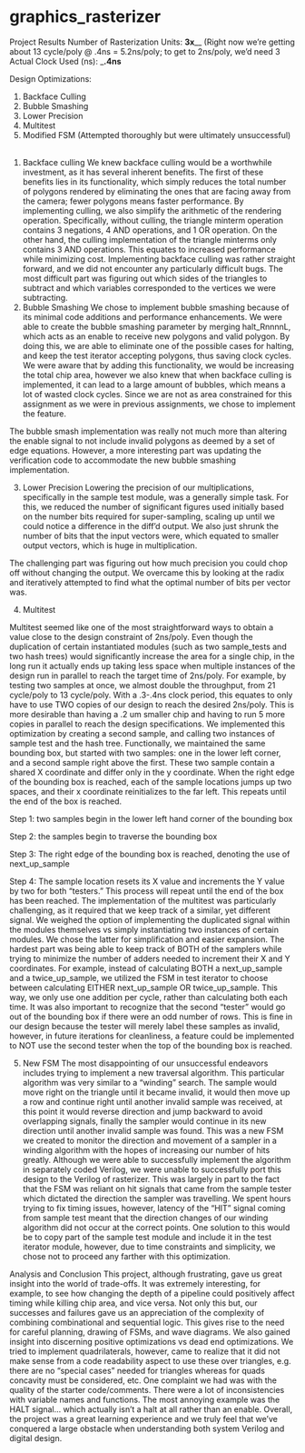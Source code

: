 graphics_rasterizer
===================

Project Results
Number of Rasterization Units:				________3x__________ 
(Right now we’re getting about 13 cycle/poly @ .4ns = 5.2ns/poly; to get to 2ns/poly, we’d need 3
Actual Clock Used (ns):			               	_________.4ns________



Design Optimizations:
1. Backface Culling
2. Bubble Smashing
3. Lower Precision
4. Multitest
5. Modified FSM (Attempted thoroughly but were ultimately unsuccessful)
 
1)	Backface culling
We knew backface culling would be a worthwhile investment, as it has several inherent benefits. The first of these benefits lies in its functionality, which simply reduces the total number of polygons rendered by eliminating the ones that are facing away from the camera; fewer polygons means faster performance.  By implementing culling, we also simplify the arithmetic of the rendering operation. Specifically, without culling, the triangle minterm operation contains 3 negations, 4 AND operations, and 1 OR operation. On the other hand, the culling implementation of the triangle minterms only contains 3 AND operations. This equates to increased performance while minimizing cost.
Implementing backface culling was rather straight forward, and we did not encounter any particularly difficult bugs. The most difficult part was figuring out which sides of the triangles to subtract and which variables corresponded to the vertices we were subtracting.
2)	Bubble Smashing
We chose to implement bubble smashing because of its minimal code additions and performance enhancements. We were able to create the bubble smashing parameter by merging halt_RnnnnL, which acts as an enable to receive new polygons and valid polygon. By doing this, we are able to eliminate one of the possible cases for halting, and keep the test iterator accepting polygons, thus saving clock cycles. We were aware that by adding this functionality, we would be increasing the total chip area, however we also knew that when backface culling is implemented, it can lead to a large amount of bubbles, which means a lot of wasted clock cycles. Since we are not as area constrained for this assignment as we were in previous assignments, we chose to implement the feature.

The bubble smash implementation was really not much more than altering the enable signal to not include invalid polygons as deemed by a set of edge equations. However, a more interesting part was updating the verification code to accommodate the new bubble smashing implementation. 

3)	Lower Precision
Lowering the precision of our multiplications, specifically in the sample test module, was a generally simple task. For this, we reduced the number of significant figures used initially based on the number bits required for super-sampling, scaling up until we could notice a difference in the diff’d output. We also just shrunk the number of bits that the input vectors were, which equated to smaller output vectors, which is huge in multiplication.

The challenging part was figuring out how much precision you could chop off without changing the output. We overcame this by looking at the radix and iteratively attempted to find what the optimal number of bits per vector was.

4)	Multitest

Multitest seemed like one of the most straightforward ways to obtain a value close to the design constraint of 2ns/poly. Even though the duplication of certain instantiated modules (such as two sample_tests and two hash trees) would significantly increase the area for a single chip, in the long run it actually ends up taking less space when multiple instances of the design run in parallel to reach the target time of 2ns/poly. For example, by testing two samples at once, we almost double the throughput, from 21 cycle/poly to 13 cycle/poly. With a .3-.4ns clock period, this equates to only have to use TWO copies of our design to reach the desired 2ns/poly. This is more desirable than having a .2 um smaller chip and having to run 5 more copies in parallel to reach the design specifications.
We implemented this optimization by creating a second sample, and calling two instances of sample test and the hash tree. Functionally, we maintained the same bounding box, but started with two samples: one in the lower left corner, and a second sample right above the first. These two sample contain a shared X coordinate and differ only in the y coordinate. When the right edge of the bounding box is reached, each of the sample locations jumps up two spaces, and their x coordinate reinitializes to the far left. This repeats until the end of the box is reached. 
		
   		
		
 		
Step 1: two samples begin in the lower left hand corner of the bounding box
		
		
		
		
Step 2: the samples begin to traverse the bounding box
		
		
		
		
Step 3: The right edge of the bounding box is reached, denoting the use of next_up_sample
		
		
		
		
Step 4: The sample location resets its X value and increments the Y value by two for both “testers.” This process will repeat until the end of the box has been reached.
The implementation of the multitest was particularly challenging, as it required that we keep track of a similar, yet different signal. We weighed the option of implementing the duplicated signal within the modules themselves vs simply instantiating two instances of certain modules. We chose the latter for simplification and easier expansion. The hardest part was being able to keep track of BOTH of the samplers while trying to minimize the number of adders needed to increment their X and Y coordinates. For example, instead of calculating BOTH a next_up_sample and a twice_up_sample, we utilized the FSM in test iterator to choose between calculating EITHER next_up_sample OR twice_up_sample. This way, we only use one addition per cycle, rather than calculating both each time. It was also important to recognize that the second “tester” would go out of the bounding box if there were an odd number of rows. This is fine in our design because the tester will merely label these samples as invalid, however, in future iterations for cleanliness, a feature could be implemented to NOT use the second tester when the top of the bounding box is reached.

5)	New FSM
The most disappointing of our unsuccessful endeavors includes trying to implement a new traversal algorithm. This particular algorithm was very similar to a “winding” search. The sample would move right on the triangle until it became invalid, it would then move up a row and continue right until another invalid sample was received, at this point it would reverse direction and jump backward to avoid overlapping signals, finally the sampler would continue in its new direction until another invalid sample was found. This was a new FSM we created to monitor the direction and movement of a sampler in a winding algorithm with the hopes of increasing our number of hits greatly. Although we were able to successfully implement the algorithm in separately coded Verilog, we were unable to successfully port this design to the Verilog of rasterizer. This was largely in part to the fact that the FSM was reliant on hit signals that came from the sample tester which dictated the direction the sampler was travelling. We spent hours trying to fix timing issues, however, latency of the “HIT” signal coming from sample test meant that the direction changes of our winding algorithm did not occur at the correct points. One solution to this would be to copy part of the sample test module and include it in the test iterator module, however, due to time constraints and simplicity, we chose not to proceed any farther with this optimization.

Analysis and Conclusion
This project, although frustrating, gave us great insight into the world of trade-offs. It was extremely interesting, for example, to see how changing the depth of a pipeline could positively affect timing while killing chip area, and vice versa. Not only this but, our successes and failures gave us an appreciation of the complexity of combining combinational and sequential logic. This gives rise to the need for careful planning, drawing of FSMs, and wave diagrams. We also gained insight into discerning positive optimizations vs dead end optimizations. We tried to implement quadrilaterals, however, came to realize that it did not make sense from a code readability aspect to use these over triangles, e.g. there are no “special cases” needed for triangles whereas for quads concavity must be considered, etc. 
One complaint we had was with the quality of the starter code/comments. There were a lot of inconsistencies with variable names and functions. The most annoying example was the HALT signal… which actually isn’t a halt at all rather than an enable. Overall, the project was a great learning experience and we truly feel that we’ve conquered a large obstacle when understanding both system Verilog and digital design.   


